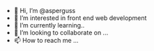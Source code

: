 - 👋 Hi, I’m @asperguss
- 👀 I’m interested in front end web development 
- 🌱 I’m currently learning.. 
- 💞️ I’m looking to collaborate on ...
- 📫 How to reach me ...

<!---
asperguss/asperguss is a ✨ special ✨ repository because its `README.md` (this file) appears on your GitHub profile.
You can click the Preview link to take a look at your changes.
--->
